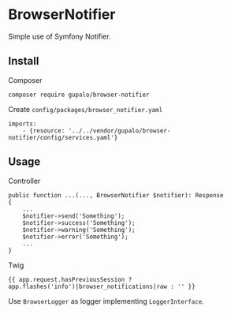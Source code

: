 BrowserNotifier
===============

Simple use of Symfony Notifier.

Install
-------

Composer

    composer require gupalo/browser-notifier

Create `config/packages/browser_notifier.yaml`

    imports:
        - {resource: '../../vendor/gupalo/browser-notifier/config/services.yaml'}

Usage
-----

Controller

    public function ...(..., BrowserNotifier $notifier): Response
    {
        ...
        $notifier->send('Something');
        $notifier->success('Something');
        $notifier->warning('Something');
        $notifier->error('Something');
        ...
    }

Twig

    {{ app.request.hasPreviousSession ? app.flashes('info')|browser_notifications|raw : '' }}

Use `BrowserLogger` as logger implementing `LoggerInterface`.
